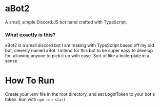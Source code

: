 # aBot2
A small, simple Discord.JS bot hand crafted with TypeScript.

### What exactly is this?
aBot2 is a small discord bot I am making with TypeScript based off my old bot, cleverly named aBot. I intend for this bot to be super easy to develop for, allowing anyone to pick it up with ease. Sort of like a boilerplate in a sense.

# How To Run
Create your .env file in the root directory, and set LoginToken to your bot's token.
Run with ``npm run start``
